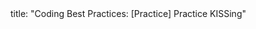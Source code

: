 <frontmatter>
title: "Coding Best Practices: [Practice] Practice KISSing"
</frontmatter>

<include src="index-body.md" boilerplate /> 